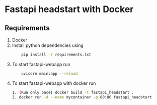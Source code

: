 # Fastapi headstart with Docker

## Requirements
1. Docker
2. Install python dependencies using 
    ```bash  
        pip install -r requirements.txt 
    ```
3. To start fastapi-webapp run
    ```bash  
        uvicorn main:app --reload 
    ```
4. To start fastapi-webapp with docker run
    ```bash  
    1. (Run only once) docker build -t fastapi_headstart .
    2. docker run -d --name mycontainer -p 80:80 fastapi_headstart
    ```

